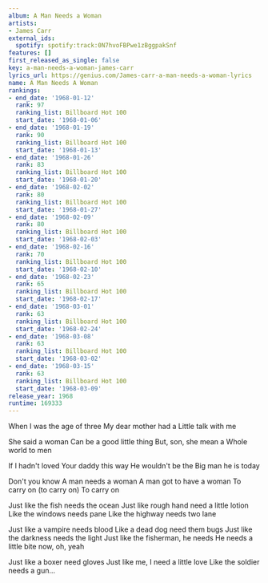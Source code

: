 ```yaml
---
album: A Man Needs a Woman
artists:
- James Carr
external_ids:
  spotify: spotify:track:0N7hvoFBPwe1zBggpakSnf
features: []
first_released_as_single: false
key: a-man-needs-a-woman-james-carr
lyrics_url: https://genius.com/James-carr-a-man-needs-a-woman-lyrics
name: A Man Needs A Woman
rankings:
- end_date: '1968-01-12'
  rank: 97
  ranking_list: Billboard Hot 100
  start_date: '1968-01-06'
- end_date: '1968-01-19'
  rank: 90
  ranking_list: Billboard Hot 100
  start_date: '1968-01-13'
- end_date: '1968-01-26'
  rank: 83
  ranking_list: Billboard Hot 100
  start_date: '1968-01-20'
- end_date: '1968-02-02'
  rank: 80
  ranking_list: Billboard Hot 100
  start_date: '1968-01-27'
- end_date: '1968-02-09'
  rank: 80
  ranking_list: Billboard Hot 100
  start_date: '1968-02-03'
- end_date: '1968-02-16'
  rank: 70
  ranking_list: Billboard Hot 100
  start_date: '1968-02-10'
- end_date: '1968-02-23'
  rank: 65
  ranking_list: Billboard Hot 100
  start_date: '1968-02-17'
- end_date: '1968-03-01'
  rank: 63
  ranking_list: Billboard Hot 100
  start_date: '1968-02-24'
- end_date: '1968-03-08'
  rank: 63
  ranking_list: Billboard Hot 100
  start_date: '1968-03-02'
- end_date: '1968-03-15'
  rank: 63
  ranking_list: Billboard Hot 100
  start_date: '1968-03-09'
release_year: 1968
runtime: 169333
---
```

When I was the age of three
My dear mother had a
Little talk with me

She said a woman
Can be a good little thing
But, son, she mean a
Whole world to men

If I hadn't loved
Your daddy this way
He wouldn't be the
Big man he is today


Don't you know
A man needs a woman
A man got to have a woman
To carry on (to carry on)
To carry on

Just like the fish needs the ocean
Just like rough hand need a little lotion
Like the windows needs pane
Like the highway needs two lane


Just like a vampire needs blood
Like a dead dog need them bugs
Just like the darkness needs the light
Just like the fisherman, he needs
He needs a little bite now, oh, yeah


Just like a boxer need gloves
Just like me, I need a little love
Like the soldier needs a gun...
